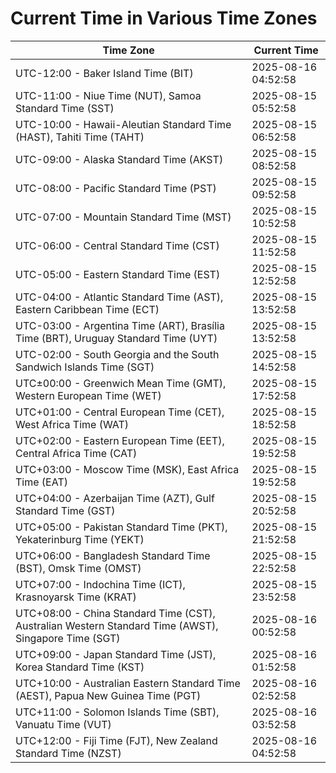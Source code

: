 # Current Time in Various Time Zones

| Time Zone | Current Time |
|-----------|--------------|
| UTC-12:00 - Baker Island Time (BIT) | 2025-08-16 04:52:58 |
| UTC-11:00 - Niue Time (NUT), Samoa Standard Time (SST) | 2025-08-15 05:52:58 |
| UTC-10:00 - Hawaii-Aleutian Standard Time (HAST), Tahiti Time (TAHT) | 2025-08-15 06:52:58 |
| UTC-09:00 - Alaska Standard Time (AKST) | 2025-08-15 08:52:58 |
| UTC-08:00 - Pacific Standard Time (PST) | 2025-08-15 09:52:58 |
| UTC-07:00 - Mountain Standard Time (MST) | 2025-08-15 10:52:58 |
| UTC-06:00 - Central Standard Time (CST) | 2025-08-15 11:52:58 |
| UTC-05:00 - Eastern Standard Time (EST) | 2025-08-15 12:52:58 |
| UTC-04:00 - Atlantic Standard Time (AST), Eastern Caribbean Time (ECT) | 2025-08-15 13:52:58 |
| UTC-03:00 - Argentina Time (ART), Brasília Time (BRT), Uruguay Standard Time (UYT) | 2025-08-15 13:52:58 |
| UTC-02:00 - South Georgia and the South Sandwich Islands Time (SGT) | 2025-08-15 14:52:58 |
| UTC±00:00 - Greenwich Mean Time (GMT), Western European Time (WET) | 2025-08-15 17:52:58 |
| UTC+01:00 - Central European Time (CET), West Africa Time (WAT) | 2025-08-15 18:52:58 |
| UTC+02:00 - Eastern European Time (EET), Central Africa Time (CAT) | 2025-08-15 19:52:58 |
| UTC+03:00 - Moscow Time (MSK), East Africa Time (EAT) | 2025-08-15 19:52:58 |
| UTC+04:00 - Azerbaijan Time (AZT), Gulf Standard Time (GST) | 2025-08-15 20:52:58 |
| UTC+05:00 - Pakistan Standard Time (PKT), Yekaterinburg Time (YEKT) | 2025-08-15 21:52:58 |
| UTC+06:00 - Bangladesh Standard Time (BST), Omsk Time (OMST) | 2025-08-15 22:52:58 |
| UTC+07:00 - Indochina Time (ICT), Krasnoyarsk Time (KRAT) | 2025-08-15 23:52:58 |
| UTC+08:00 - China Standard Time (CST), Australian Western Standard Time (AWST), Singapore Time (SGT) | 2025-08-16 00:52:58 |
| UTC+09:00 - Japan Standard Time (JST), Korea Standard Time (KST) | 2025-08-16 01:52:58 |
| UTC+10:00 - Australian Eastern Standard Time (AEST), Papua New Guinea Time (PGT) | 2025-08-16 02:52:58 |
| UTC+11:00 - Solomon Islands Time (SBT), Vanuatu Time (VUT) | 2025-08-16 03:52:58 |
| UTC+12:00 - Fiji Time (FJT), New Zealand Standard Time (NZST) | 2025-08-16 04:52:58 |
